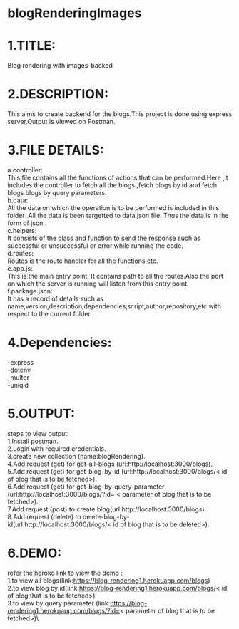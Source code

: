 # blogRenderingImages

# 1.TITLE:

Blog rendering with images-backed

# 2.DESCRIPTION:

This aims to create backend for the blogs.This project is done using express server.Output is viewed on Postman.

# 3.FILE DETAILS:

a.controller:\
 This file contains all the functions of actions that can be performed.Here ,it includes the controller to fetch all the blogs ,fetch blogs by id and fetch blogs blogs by query parameters.\
 b.data:\
 All the data on which the operation is to be performed is included in this folder .All the data is been targetted to data.json file. Thus the data is in the form of json .\
 c.helpers:\
 It consists of the class and function to send the response such as successful or unsuccessful or error while running the code.\
 d.routes:\
 Routes is the route handler for all the functions,etc. \
 e.app.js:\
 This is the main entry point. It contains path to all the routes.Also the port on which the server is running will listen from this entry point.\
 f.package.json:\
 It has a record of details such as name,version,description,dependencies,script,author,repository,etc with respect to the current folder.

# 4.Dependencies:

-express\
-dotenv\
-multer\
-uniqid

# 5.OUTPUT:

steps to view output:\
1.Install postman.\
2.Login with required credentials.\
3.create new collection (name:blogRendering).\
4.Add request (get) for get-all-blogs (url:http://localhost:3000/blogs).\
5.Add request (get) for get-blog-by-id (url:http://localhost:3000/blogs/< id of blog that is to be fetched>).\
6.Add request (get) for get-blog-by-query-parameter (url:http://localhost:3000/blogs/?id= < parameter of blog that is to be fetched>).\
7.Add request (post) to create blog(url:http://localhost:3000/blogs).\
8.Add request (delete) to delete-blog-by-id(url:http://localhost:3000/blogs/< id of blog that is to be deleted>).

# 6.DEMO:

refer the heroko link to view the demo :\
1.to view all blogs(link:https://blog-rendering1.herokuapp.com/blogs)\
2.to view blog by id(link:https://blog-rendering1.herokuapp.com/blogs/< id of blog that is to be fetched>)\
3.to view by query parameter (link:https://blog-rendering1.herokuapp.com/blogs/?id=< parameter of blog that is to be fetched>)\
